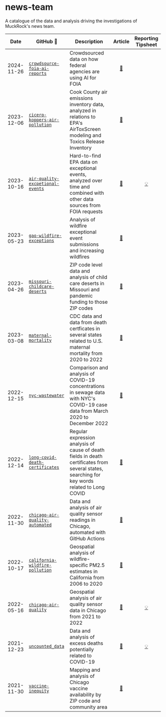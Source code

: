 # news-team

A catalogue of the data and analysis driving the investigations of MuckRock's news team.

| Date       | GitHub :link:                                                                                | Description                                                                                                                                   |                                                        Article                                                        |                                              Reporting Tipsheet                                              |
| ---------- | -------------------------------------------------------------------------------------------- | --------------------------------------------------------------------------------------------------------------------------------------------- | :-------------------------------------------------------------------------------------------------------------------: | :----------------------------------------------------------------------------------------------------------: |
| 2024-11-26 | [`crowdsource-foia-ai-reports`](https://github.com/MuckRock/crowdsource-foia-ai-reports) | Crowdsourced data on how federal agencies are using AI for FOIA | [:newspaper:](https://www.muckrock.com/news/archives/2024/nov/26/foia-annual-reports-crowdsourced-ai/) |
| 2023-12-06 | [`cicero-koppers-air-pollution`](https://github.com/MuckRock/cicero-koppers-air-pollution) | Cook County air emissions inventory data, analyzed in relations to EPA's AirToxScreen modeling and Toxics Release Inventory | [:newspaper:](https://www.muckrock.com/news/archives/2023/dec/06/koppers-hazardous-industrial-polluters-cicero/) | |
|2023-10-16  | [`air-quality-excpetional-events`](https://github.com/MuckRock/air-quality-exceptional-events) | Hard-to-find EPA data on exceptional events, analyzed over time and combined with other data sources from FOIA requests | [:newspaper:](https://www.muckrock.com/news/archives/2023/oct/16/revealed-clean-air-act-loophole/) |  [:bulb:](https://docs.google.com/document/d/1yQlEXpj3v7B13exZo9FrNr-oXhjSvgymZwjfzQ1uMT4/edit?usp=sharing)|
| 2023-05-23 | [`gao-wildfire-exceptions`](https://github.com/MuckRock/gao-wildfire-exceptions)             | Analysis of wildfire exceptional event submissions and increasing wildfires                                                                   |          [:newspaper:](https://www.muckrock.com/news/archives/2023/may/23/wildfire-smoke-exceptional-event/)          |                                                                                                              |
| 2023-04-26 | [`missouri-childcare-deserts`](https://github.com/MuckRock/missouri-childcare-deserts)       | ZIP code level data and analysis of child care deserts in Missouri and pandemic funding to those ZIP codes                                    |         [:newspaper:](https://www.muckrock.com/news/archives/2023/apr/26/disappearing-daycare-missouri-data/)         |                                                                                                              |
| 2023-03-08 | [`maternal-mortality`](https://github.com/MuckRock/maternal-mortality)                       | CDC data and data from death certficates in several states related to U.S. maternal mortality from 2020 to 2022                               |          [:newspaper:](https://www.muckrock.com/news/archives/2023/mar/08/maternal-mortality-data-release/)           |                                                                                                              |
| 2022-12-15 | [`nyc-wastewater`](https://github.com/MuckRock/nyc-wastewater)                               | Comparison and analysis of COVID-19 concentrations in sewage data with NYC's COVID-19 case data from March 2020 to December 2022              |    [:newspaper:](https://www.muckrock.com/news/archives/2022/dec/15/wastewater-new-york-city-covid-surveillance/)     |                                                                                                              |
| 2022-12-14 | [`long-covid-death-certificates`](https://github.com/MuckRock/long-covid-death-certificates) | Regular expression analysis of cause of death fields in death certificates from several states, searching for key words related to Long COVID |          [:newspaper:](https://www.muckrock.com/news/archives/2022/dec/14/long-covid-cdc-muckrock-analysis/)          |                                                                                                              |
| 2022-11-30 | [`chicago-air-quality-automated`](https://github.com/MuckRock/chicago-air-quality-automated) | Data and analysis of air quality sensor readings in Chicago, automated with GitHub Actions                                                    |         [:newspaper:](https://www.muckrock.com/news/archives/2022/nov/30/chicago-air-pollution-data-release/)         |                                                                                                              |
| 2022-10-17 | [`california-wildfire-pollution`](https://github.com/MuckRock/california-wildfire-pollution) | Geospatial analysis of wildfire-specific PM2.5 estimates in California from 2006 to 2020                                                      |   [:newspaper:](https://www.muckrock.com/news/archives/2022/oct/17/wildfire-california-particulate-matter-health/)    |                                                                                                              |
| 2022-05-16 | [`chicago-air-quality`](https://github.com/MuckRock/chicago-air-quality)                     | Geospatial analysis of air quality sensor data in Chicago from 2021 to 2022                                                                   |          [:newspaper:](https://www.muckrock.com/news/archives/2022/may/16/chicagos-air-pollution-hotspots/)           | [:bulb:](https://www.muckrock.com/news/archives/2022/may/16/how-we-analyzed-chicago-air-pollution-hotspots/) |
| 2021-12-23 | [`uncounted_data`](https://github.com/MuckRock/uncounted_data)                               | Data and analysis of excess deaths potentially related to COVID-19                                                                            |  [:newspaper:](https://www.muckrock.com/news/archives/2021/dec/23/uncounted-the-hidden-death-toll-of-the-pandemic/)   |         [:bulb:](https://www.muckrock.com/news/archives/2022/jan/06/how-to-use-uncounted-cdc-data/)          |
| 2021-11-30 | [`vaccine-inequity`](https://github.com/MuckRock/chicago-vaccine-inequity)                   | Mapping and analysis of Chicago vaccine availability by ZIP code and community area                                                           | [:newspaper:](https://www.muckrock.com/news/archives/2021/nov/30/vaccine-disparities-led-unnecessary-deaths-chicago/) |                                                                                                              |
